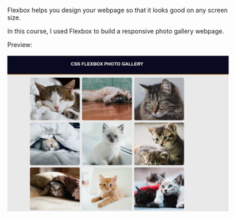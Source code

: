 Flexbox helps you design your webpage so that it looks good on any screen size.

In this course, I used Flexbox to build a responsive photo gallery webpage.

Preview:
<br>
<br>
![preview_image](image.png)